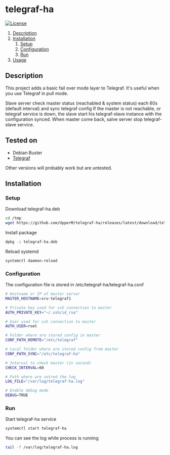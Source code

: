 # telegraf-ha

[![License][license-img]][license-href]

1. [Description](#description)
2. [Installation](#installation)
    1. [Setup](#setup)
    2. [Configuration](#configuration)
    3. [Run](#run)
3. [Usage](#usage)

## Description

This project adds a basic fail over mode layer to Telegraf.
It's useful when you use Telegraf in pull mode.

Slave server check master status (reachabled & system status) each 60s (default interval) and sync telegraf config
If the master is not reachable, or telegraf service is down, the slave start his telegraf-slave instance with the configuration synced.
When master come back, salve server stop telegraf-slave service.

## Tested on

- Debian Buster
- [Telegraf](https://github.com/influxdata/telegraf)

Other versions will probably work but are untested.

## Installation
### Setup

Download telegraf-ha.deb

```sh
cd /tmp
wget https://github.com/UpperM/telegraf-ha/releases/latest/download/telegraf-ha.deb
```
Install package
```sh
dpkg -i telegraf-ha.deb
```
Reload systemd
```sh
systemctl daemon-reload
```
### Configuration
The configuration file is stored in /etc/telegraf-ha/telegraf-ha.conf

```sh
# Hostname or IP of master server
MASTER_HOSTNAME=srv-telegraf1

# Private key used for ssh connection to master
AUTH_PRIVATE_KEY="~/.ssh/id_rsa"

# User used for ssh connection to master
AUTH_USER=root

# Folder where are stored config in master
CONF_PATH_REMOTE="/etc/telegraf"

# Local folder where are stored config from master
CONF_PATH_SYNC="/etc/telegraf-ha"

# Interval to check master (in second)
CHECK_INTERVAL=60

# Path where are sotred the log
LOG_FILE="/var/log/telegraf-ha.log"

# Enable debug mode
DEBUG=TRUE
```

### Run
Start telegraf-ha service
```sh
systemctl start telegraf-ha
```

You can see the log while process is running
```sh
tail -f /var/log/telegraf-ha.log
```

[license-img]: https://img.shields.io/badge/license-MIT-blue.svg
[license-href]: LICENSE
[overview-href]: https://github.com/influxdata/influxdb-relay
[contribute-href]: CONTRIBUTING.md
